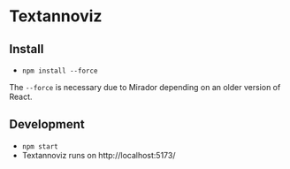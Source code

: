 # Textannoviz

## Install

- `npm install --force`

The `--force` is necessary due to Mirador depending on an older version of React.

## Development

- `npm start`
- Textannoviz runs on http://localhost:5173/
